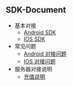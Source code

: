 ## SDK-Document
* 基本对接
  * [Android SDK](android.md)
  * [IOS SDK](ios.md)
* 常见问题
  * [Android 对接问题](android.question.md)
  * [IOS 对接问题](ios.question.md)
* 服务器对接说明
  * [充值说明](payment.md)